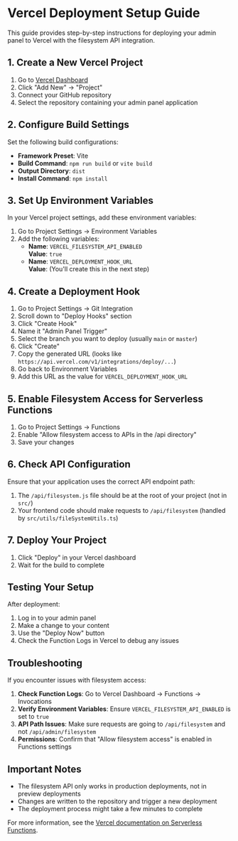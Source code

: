 
# Vercel Deployment Setup Guide

This guide provides step-by-step instructions for deploying your admin panel to Vercel with the filesystem API integration.

## 1. Create a New Vercel Project

1. Go to [Vercel Dashboard](https://vercel.com/dashboard)
2. Click "Add New" → "Project"
3. Connect your GitHub repository
4. Select the repository containing your admin panel application

## 2. Configure Build Settings

Set the following build configurations:
- **Framework Preset**: Vite
- **Build Command**: `npm run build` or `vite build`
- **Output Directory**: `dist`
- **Install Command**: `npm install`

## 3. Set Up Environment Variables

In your Vercel project settings, add these environment variables:

1. Go to Project Settings → Environment Variables
2. Add the following variables:
   - **Name**: `VERCEL_FILESYSTEM_API_ENABLED`  
     **Value**: `true`
   - **Name**: `VERCEL_DEPLOYMENT_HOOK_URL`  
     **Value**: (You'll create this in the next step)

## 4. Create a Deployment Hook

1. Go to Project Settings → Git Integration
2. Scroll down to "Deploy Hooks" section
3. Click "Create Hook"
4. Name it "Admin Panel Trigger"
5. Select the branch you want to deploy (usually `main` or `master`)
6. Click "Create"
7. Copy the generated URL (looks like `https://api.vercel.com/v1/integrations/deploy/...`)
8. Go back to Environment Variables
9. Add this URL as the value for `VERCEL_DEPLOYMENT_HOOK_URL`

## 5. Enable Filesystem Access for Serverless Functions

1. Go to Project Settings → Functions
2. Enable "Allow filesystem access to APIs in the /api directory"
3. Save your changes

## 6. Check API Configuration

Ensure that your application uses the correct API endpoint path:

1. The `/api/filesystem.js` file should be at the root of your project (not in `src/`)
2. Your frontend code should make requests to `/api/filesystem` (handled by `src/utils/fileSystemUtils.ts`)

## 7. Deploy Your Project

1. Click "Deploy" in your Vercel dashboard
2. Wait for the build to complete

## Testing Your Setup

After deployment:

1. Log in to your admin panel
2. Make a change to your content
3. Use the "Deploy Now" button
4. Check the Function Logs in Vercel to debug any issues

## Troubleshooting

If you encounter issues with filesystem access:

1. **Check Function Logs**: Go to Vercel Dashboard → Functions → Invocations
2. **Verify Environment Variables**: Ensure `VERCEL_FILESYSTEM_API_ENABLED` is set to `true`
3. **API Path Issues**: Make sure requests are going to `/api/filesystem` and not `/api/admin/filesystem`
4. **Permissions**: Confirm that "Allow filesystem access" is enabled in Functions settings

## Important Notes

- The filesystem API only works in production deployments, not in preview deployments
- Changes are written to the repository and trigger a new deployment
- The deployment process might take a few minutes to complete

For more information, see the [Vercel documentation on Serverless Functions](https://vercel.com/docs/functions).

